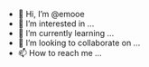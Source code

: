- 👋 Hi, I’m @emooe
- 👀 I’m interested in ...
- 🌱 I’m currently learning ...
- 💞️ I’m looking to collaborate on ...
- 📫 How to reach me ...

<!---
emooe/emooe is a ✨ special ✨ repository because its `README.md` (this file) appears on your GitHub profile.
You can click the Preview link to take a look at your changes.
--->

